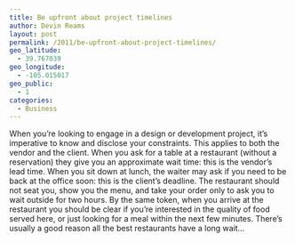 ```yaml
---
title: Be upfront about project timelines
author: Devin Reams
layout: post
permalink: /2011/be-upfront-about-project-timelines/
geo_latitude:
  - 39.767039
geo_longitude:
  - -105.015017
geo_public:
  - 1
categories:
  - Business
---
```

When you&#8217;re looking to engage in a design or development project, it&#8217;s imperative to know and disclose your constraints. This applies to both the vendor and the client. When you ask for a table at a restaurant (without a reservation) they give you an approximate wait time: this is the vendor&#8217;s lead time. When you sit down at lunch, the waiter may ask if you need to be back at the office soon: this is the client&#8217;s deadline. The restaurant should not seat you, show you the menu, and take your order only to ask you to wait outside for two hours. By the same token, when you arrive at the restaurant you should be clear if you&#8217;re interested in the quality of food served here, or just looking for a meal within the next few minutes. There&#8217;s usually a good reason all the best restaurants have a long wait&#8230;